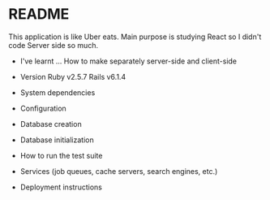 # README

This application is like Uber eats.
Main purpose is studying React so I didn't code Server side so much.

- I've learnt ...
  How to make separately server-side and client-side

- Version
  Ruby v2.5.7
  Rails v6.1.4

- System dependencies

- Configuration

- Database creation

- Database initialization

- How to run the test suite

- Services (job queues, cache servers, search engines, etc.)

- Deployment instructions
